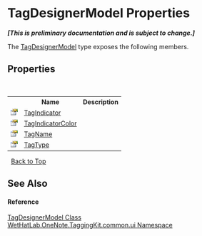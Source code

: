 # TagDesignerModel Properties
 _**\[This is preliminary documentation and is subject to change.\]**_

The <a href="7a9aa299-83bc-0ae8-da02-8f46cef67e13">TagDesignerModel</a> type exposes the following members.


## Properties
&nbsp;<table><tr><th></th><th>Name</th><th>Description</th></tr><tr><td>![Public property](media/pubproperty.gif "Public property")</td><td><a href="f68df4f9-42de-4a30-b90f-cae8f25ef91d">TagIndicator</a></td><td /></tr><tr><td>![Public property](media/pubproperty.gif "Public property")</td><td><a href="cb372f52-d5c9-2dfe-ca18-ab7e1c9ae90c">TagIndicatorColor</a></td><td /></tr><tr><td>![Public property](media/pubproperty.gif "Public property")</td><td><a href="eb037831-7444-3e28-2bbf-db1c873d605a">TagName</a></td><td /></tr><tr><td>![Public property](media/pubproperty.gif "Public property")</td><td><a href="3cf80ee1-6360-2e0e-2d60-1534084d6f5f">TagType</a></td><td /></tr></table>&nbsp;
<a href="#tagdesignermodel-properties">Back to Top</a>

## See Also


#### Reference
<a href="7a9aa299-83bc-0ae8-da02-8f46cef67e13">TagDesignerModel Class</a><br /><a href="043a9407-ac38-b3ac-7348-a6090af495ad">WetHatLab.OneNote.TaggingKit.common.ui Namespace</a><br />